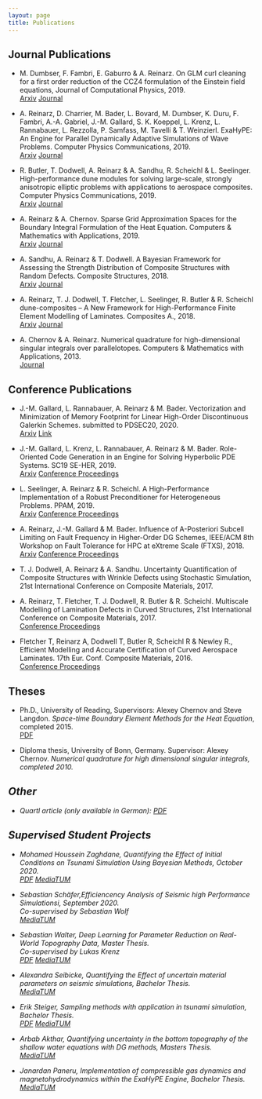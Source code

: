 ```yaml
---
layout: page
title: Publications
---
```



## Journal Publications
- M. Dumbser, F. Fambri, E. Gaburro & A. Reinarz. On GLM curl cleaning for a first order reduction of the CCZ4 formulation of the Einstein field equations, Journal of Computational Physics, 2019.<br>
    [Arxiv](https://arxiv.org/abs/1909.03455) [Journal](https://www.sciencedirect.com/science/article/pii/S0021999119307934)

- A. Reinarz, D. Charrier, M. Bader, L. Bovard, M. Dumbser, K. Duru, F. Fambri, A.-A. Gabriel, J.-M. Gallard, S. K. Koeppel, L. Krenz, L. Rannabauer, L. Rezzolla, P. Samfass, M. Tavelli & T. Weinzierl. ExaHyPE: An Engine for Parallel Dynamically Adaptive Simulations of Wave Problems. Computer Physics Communications, 2019.<br>
    [Arxiv](https://arxiv.org/abs/1905.07987) [Journal](https://www.sciencedirect.com/science/article/pii/S001046552030076X)

- R. Butler, T. Dodwell, A. Reinarz & A. Sandhu, R. Scheichl & L. Seelinger. High-performance dune modules for solving large-scale, strongly anisotropic elliptic problems with applications to aerospace composites. Computer Physics Communications, 2019.<br>
    [Arxiv](https://arxiv.org/abs/1901.05188) [Journal](https://www.sciencedirect.com/science/article/pii/S0010465519303364)

- A. Reinarz & A. Chernov. Sparse Grid Approximation Spaces for the Boundary Integral Formulation of the Heat Equation. Computers & Mathematics with Applications, 2019.<br>
    [Arxiv](https://arxiv.org/abs/1804.10986) [Journal](https://www.sciencedirect.com/science/article/pii/S0898122119304626)

- A. Sandhu, A. Reinarz & T. Dodwell. A Bayesian Framework for Assessing the Strength Distribution of Composite Structures with Random Defects. Composite Structures, 2018.<br>
    [Arxiv](https://arxiv.org/abs/1804.07549) [Journal](https://www.sciencedirect.com/science/article/pii/S0263822318314569)

- A. Reinarz, T. J. Dodwell, T. Fletcher, L. Seelinger, R. Butler & R. Scheichl dune-composites – A New Framework for High-Performance Finite Element Modelling of Laminates. Composites A., 2018.<br>
    [Arxiv](https://arxiv.org/abs/1707.04228) [Journal](https://www.sciencedirect.com/science/article/pii/S0263822317321797)

- A. Chernov & A. Reinarz. Numerical quadrature for high-dimensional singular integrals over parallelotopes. Computers & Mathematics with Applications, 2013.<br>
     [Journal](https://www.sciencedirect.com/science/article/pii/S0898122113004458)

## Conference Publications
- J.-M. Gallard, L. Rannabauer, A. Reinarz & M. Bader. Vectorization and Minimization of Memory Footprint for Linear High-Order Discontinuous Galerkin Schemes. submitted to PDSEC20, 2020.<br>
    [Arxiv](https://arxiv.org/abs/2003.12787) [Link](http://cse.stfx.ca/~pdsec20/acceptedlist.php)

- J.-M. Gallard, L. Krenz, L. Rannabauer, A. Reinarz & M. Bader. Role-Oriented Code Generation in an Engine for Solving Hyperbolic PDE Systems. SC19 SE-HER, 2019.<br>
    [Arxiv](https://arxiv.org/abs/1911.06817) [Conference Proceedings](https://link.springer.com/chapter/10.1007%2F978-3-030-44728-1_7)

- L. Seelinger, A. Reinarz & R. Scheichl. A High-Performance Implementation of a Robust Preconditioner for Heterogeneous Problems. PPAM, 2019.<br>
    [Arxiv](https://arxiv.org/abs/1906.10944) [Conference Proceedings](https://link.springer.com/chapter/10.1007/978-3-030-43229-4_11)

- A. Reinarz, J.-M. Gallard & M. Bader. Influence of A-Posteriori Subcell Limiting on Fault Frequency in Higher-Order DG Schemes, IEEE/ACM 8th Workshop on Fault Tolerance for HPC at eXtreme Scale (FTXS), 2018.<br>
    [Arxiv](https://arxiv.org/abs/1810.07000) [Conference Proceedings](https://doi.org/10.1109/ftxs.2018.00012)

- T. J. Dodwell, A. Reinarz & A. Sandhu. Uncertainty Quantification of Composite Structures with Wrinkle Defects using Stochastic Simulation, 21st International Conference on Composite Materials, 2017.

- A. Reinarz, T. Fletcher, T. J. Dodwell, R. Butler & R. Scheichl. Multiscale Modelling of Lamination Defects in Curved Structures, 21st International Conference on Composite Materials, 2017.<br>
    [Conference Proceedings](https://www.scopus.com/record/display.uri?eid=2-s2.0-85053109622&origin=inward&txGid=6d7ba22a3e88e55f7a60ab1b689b870f)

- Fletcher T, Reinarz A, Dodwell T, Butler R, Scheichl R & Newley R., Efficient Modelling and Accurate Certification of Curved Aerospace Laminates. 17th Eur. Conf. Composite Materials, 2016.<br>
    [Conference Proceedings](https://www.scopus.com/record/display.uri?eid=2-s2.0-85018586866&origin=inward&txGid=f92c9bd93fe5352d720fc53cc73aef96)

## Theses

- Ph.D., University of Reading, Supervisors: Alexey Chernov and Steve Langdon. <em>Space-time Boundary Element Methods for the Heat Equation</em>, completed 2015.<br>
    [PDF](https://www.reading.ac.uk/nmsruntime/saveasdialog.aspx?lID=111122&sID=90294)

- Diploma thesis, University of Bonn, Germany. Supervisor: Alexey Chernov. <em>Numerical quadrature for high dimensional singular integrals<em>, completed 2010.<br>


## Other

- Quartl article (only available in German): [PDF](https://www5.in.tum.de/quartl/2020/quartl94_n.pdf)


## Supervised Student Projects

- Mohamed Houssein Zaghdane, Quantifying the Effect of Initial Conditions on
Tsunami Simulation Using Bayesian Methods, October 2020.<br>
   [PDF](https://mediatum.ub.tum.de/doc/1577688/1577688.pdf) [MediaTUM](https://mediatum.ub.tum.de/604993?query=zaghdane&show_id=1577688)

- Sebastian Schäfer,Efficiencency Analysis of Seismic high Performance Simulationsi, September 2020.<br>
    Co-supervised by Sebastian Wolf<br>
    [MediaTUM](https://mediatum.ub.tum.de/1576169)

- Sebastian Walter, Deep Learning for Parameter Reduction
on Real-World Topography Data, Master Thesis.<br>
    Co-supervised by Lukas Krenz<br>
    [PDF](https://mediatum.ub.tum.de/doc/1547030/1547030.pdf) [MediaTUM](https://mediatum.ub.tum.de/1547030)

- Alexandra Seibicke, Quantifying the Effect of uncertain material parameters on seismic simulations, Bachelor Thesis.<br>
    [MediaTUM](https://mediatum.ub.tum.de/1547029)

- Erik Steiger, Sampling methods with application in tsunami simulation, Bachelor Thesis.<br>
    [PDF](https://mediatum.ub.tum.de/doc/1520906/1520906.pdf) [MediaTUM](https://mediatum.ub.tum.de/1520906)

- Arbab Akthar, Quantifying uncertainty in the bottom topography of the shallow water equations
with DG methods, Masters Thesis.<br>
    [MediaTUM](https://mediatum.ub.tum.de/1510095)

- Janardan Paneru, Implementation of compressible gas dynamics and magnetohydrodynamics
within the ExaHyPE Engine, Bachelor Thesis.<br>
    [MediaTUM](https://mediatum.ub.tum.de/1471256)

